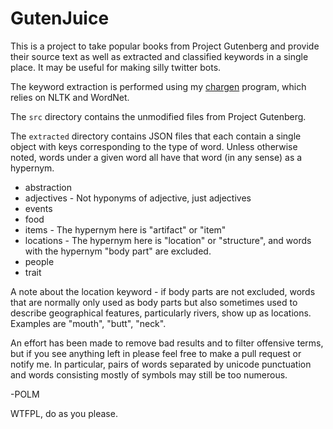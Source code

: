 # GutenJuice

This is a project to take popular books from Project Gutenberg and provide
their source text as well as extracted and classified keywords in a single
place. It may be useful for making silly twitter bots. 

The keyword extraction is performed using my
[chargen](http://github.com/polm/chargen) program, which relies on NLTK and
WordNet. 

The `src` directory contains the unmodified files from Project Gutenberg. 

The `extracted` directory contains JSON files that each contain a single object
with keys corresponding to the type of word. Unless otherwise noted, words
under a given word all have that word (in any sense) as a hypernym. 

- abstraction
- adjectives - Not hyponyms of adjective, just adjectives
- events
- food
- items - The hypernym here is "artifact" or "item"
- locations - The hypernym here is "location" or "structure", and words with the hypernym "body part" are excluded.
- people 
- trait

A note about the location keyword - if body parts are not excluded, words that
are normally only used as body parts but also sometimes used to describe
geographical features, particularly rivers, show up as locations. Examples are
"mouth", "butt", "neck". 

An effort has been made to remove bad results and to filter offensive terms,
but if you see anything left in please feel free to make a pull request or
notify me. In particular, pairs of words separated by unicode punctuation and
words consisting mostly of symbols may still be too numerous. 

-POLM 

WTFPL, do as you please. 
